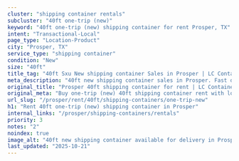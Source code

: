 ```yaml
---
cluster: "shipping container rentals"
subcluster: "40ft one-trip (new)"
keyword: "40ft one-trip (new) shipping container for rent Prosper, TX"
intent: "Transactional-Local"
page_type: "Location-Product"
city: "Prosper, TX"
service_type: "shipping container"
condition: "New"
size: "40ft"
title_tag: "40ft Sxu New shipping container Sales in Prosper | LC Container"
meta_description: "40ft new shipping container sales in Prosper. Fast delivery, competitive pricing. Serving shipping containers area. Quote ID: 7SQ. Call (214) 524-4168 for your free quote today."
original_title: "Prosper 40ft shipping container for rent | LC Container"
original_meta: "Buy one-trip (new) 40ft shipping container rent with local delivery in Prosper, TX. LC Container — local Since 2003. Request a fast quote today."
url_slug: "/prosper/rent/40ft/shipping-containers/one-trip-new"
h1: "Rent 40ft one-trip (new) shipping container in Prosper"
internal_links: "/prosper/shipping-containers/rentals"
priority: 3
notes: "2"
noindex: true
image_alt: "40ft new shipping container available for delivery in Prosper"
last_updated: "2025-10-21"
---
```


<!-- TODO: Add unique city/inventory copy, images, and internal links here. -->
